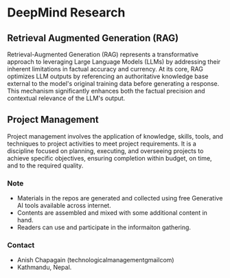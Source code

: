 # DeepMind Research

## Retrieval Augmented Generation (RAG)
Retrieval-Augmented Generation (RAG) represents a transformative approach to leveraging Large Language Models (LLMs) by addressing their inherent limitations in factual accuracy and currency. At its core, RAG optimizes LLM outputs by referencing an authoritative knowledge base external to the model's original training data before generating a response. This mechanism significantly enhances both the factual precision and contextual relevance of the LLM's output.

## Project Management
Project management involves the application of knowledge, skills, tools, and techniques to project activities to meet project requirements. It is a discipline focused on planning, executing, and overseeing projects to achieve specific objectives, ensuring completion within budget, on time, and to the required quality. 

### Note
- Materials in the repos are generated and collected using free Generative AI tools available across internet.
- Contents are assembled and mixed with some additional content in hand.
- Readers can use and participate in the informaiton gathering.

### Contact
- Anish Chapagain (technologicalmanagement<at>gmail<dot>com)
- Kathmandu, Nepal.
